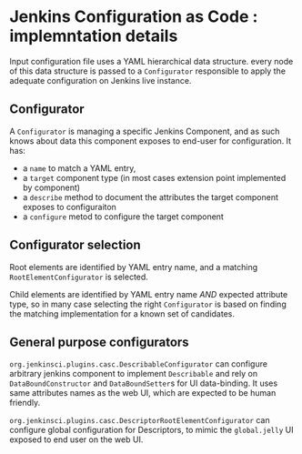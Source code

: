 # Jenkins Configuration as Code : implemntation details

Input configuration file uses a YAML hierarchical data structure.
every node of this data structure is passed to a `Configurator` responsible
to apply the adequate configuration on Jenkins live instance.

## Configurator

A `Configurator` is managing a specific Jenkins Component, and as such knows
about data this component exposes to end-user for configuration. 
It has:
 
* a `name` to match a YAML entry,
* a `target` component type (in most cases extension point implemented by component)
* a `describe` method to document the attributes the target component exposes to configuraiton
* a `configure` metod to configure the target component  

## Configurator selection

Root elements are identified by YAML entry name, and a matching 
`RootElementConfigurator` is selected.

Child elements are identified by YAML entry name _AND_ expected attribute
type, so in many case selecting the right `Configurator` is based on 
finding the matching implementation for a known set of candidates.
 
## General purpose configurators

`org.jenkinsci.plugins.casc.DescribableConfigurator` can configure arbitrary 
jenkins component to implement `Describable` and rely on `DataBoundConstructor`
and `DataBoundSetter`s for UI data-binding. It uses same attributes names as
the web UI, which are expected to be human friendly. 

`org.jenkinsci.plugins.casc.DescriptorRootElementConfigurator` can configure
global configuration for Descriptors, to mimic the `global.jelly` UI exposed
to end user on the web UI.  
 
